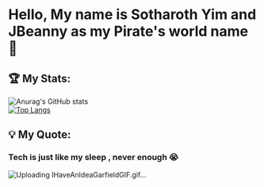 <h1>Hello, My name is Sotharoth Yim and JBeanny as my Pirate's world name 🤔</h1>

<h2>🏆 My Stats: </h2>

![Anurag's GitHub stats](https://github-readme-stats.vercel.app/api?username=JBeanny&show_icons=true&theme=radical) 
<br/>
[![Top Langs](https://github-readme-stats.vercel.app/api/top-langs/?username=JBeanny&layout=compact)](https://github.com/anuraghazra/github-readme-stats)

<h2>💡 My Quote: </h2>
<h3>Tech is just like my sleep , never enough 😭</h3>

![Uploading IHaveAnIdeaGarfieldGIF.gif…]()

